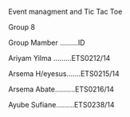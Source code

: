 Event managment and Tic Tac Toe 

Group 8 

Group Mamber .........ID

Ariyam Yilma .........ETS0212/14

Arsema H/eyesus.......ETS0215/14

Arsema Abate..........ETS0216/14

Ayube Sufiane.........ETS0238/14
